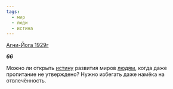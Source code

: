 ```yaml
---
tags:
  - мир
  - люди
  - истина
---
```

[Агни-Йога 1929г](https://127.0.0.1:4002/agni/1929)

___66___

Можно ли открыть [истину](../../../tags/#истина) развития миров [людям](../../../tags/#люди), когда даже пропитание не утверждено? Нужно избегать даже намёка на отвлечённость.